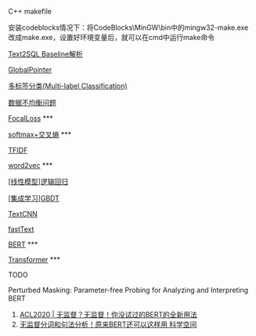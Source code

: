 C++ makefile

安装codeblocks情况下：将CodeBlocks\MinGW\bin中的mingw32-make.exe改成make.exe，设置好环境变量后，就可以在cmd中运行make命令


[Text2SQL Baseline解析](Text2SQL/Text2SQL%20Baseline解析.md)

[GlobalPointer](InformationExtraction/命名实体识别NER/GlobalPointer/GlobalPointer.md)

[多标签分类(Multi-label Classification)](TextClassification/多标签分类(Multi-label%20Classification)/多标签分类(Multi-label%20Classification).md)

[数据不均衡问题](DataRelated/数据不均衡问题.md)

[FocalLoss](LossFunction/FocalLoss.md) ***

[softmax+交叉熵](LossFunction/softmax+交叉熵.md) ***

[TFIDF](BasicKnow/TFIDF.md)

[word2vec](WordEmbedding/word2vec.md) ***

[[线性模型]逻辑回归](BasicKnow/线性模型/[线性模型]逻辑回归.md)

[[集成学习]GBDT](BasicKnow/树模型&集成学习/[集成学习]GBDT.md)

[TextCNN](TextClassification/TextCNN/TextCNN.md)

[fastText](TextClassification/fastText/fastText.md)

[BERT](Pre-training/BERT/BERT.md) ***

[Transformer](Pre-training/Transformer/Transformer.md) ***



TODO

Perturbed Masking: Parameter-free Probing for Analyzing and Interpreting BERT

1. [ACL2020 | 无监督？无监督！你没试过的BERT的全新用法](https://aminer.cn/research_report/5f0d6f7b21d8d82f52e59dab)
2. [无监督分词和句法分析！原来BERT还可以这样用  科学空间](https://kexue.fm/archives/7476)

